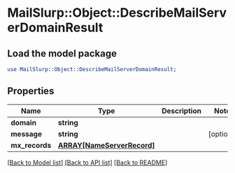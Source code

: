 # MailSlurp::Object::DescribeMailServerDomainResult

## Load the model package
```perl
use MailSlurp::Object::DescribeMailServerDomainResult;
```

## Properties
Name | Type | Description | Notes
------------ | ------------- | ------------- | -------------
**domain** | **string** |  | 
**message** | **string** |  | [optional] 
**mx_records** | [**ARRAY[NameServerRecord]**](NameServerRecord.md) |  | 

[[Back to Model list]](../README.md#documentation-for-models) [[Back to API list]](../README.md#documentation-for-api-endpoints) [[Back to README]](../README.md)


